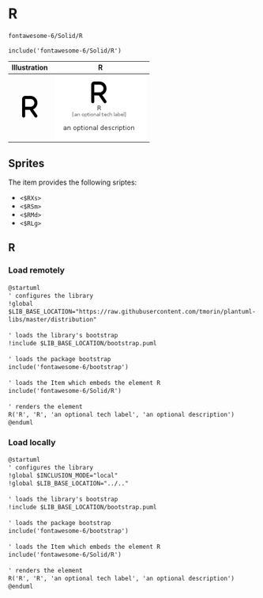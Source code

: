# R


```text
fontawesome-6/Solid/R
```

```text
include('fontawesome-6/Solid/R')
```



| Illustration | R |
| :---: | :---: |
| ![illustration for Illustration](../../fontawesome-6/Solid/R.png) | ![illustration for R](../../fontawesome-6/Solid/R.Local.png) |



## Sprites
The item provides the following sriptes:

- `<$RXs>`
- `<$RSm>`
- `<$RMd>`
- `<$RLg>`





## R

### Load remotely
```plantuml
@startuml
' configures the library
!global $LIB_BASE_LOCATION="https://raw.githubusercontent.com/tmorin/plantuml-libs/master/distribution"

' loads the library's bootstrap
!include $LIB_BASE_LOCATION/bootstrap.puml

' loads the package bootstrap
include('fontawesome-6/bootstrap')

' loads the Item which embeds the element R
include('fontawesome-6/Solid/R')

' renders the element
R('R', 'R', 'an optional tech label', 'an optional description')
@enduml
```

### Load locally
```plantuml
@startuml
' configures the library
!global $INCLUSION_MODE="local"
!global $LIB_BASE_LOCATION="../.."

' loads the library's bootstrap
!include $LIB_BASE_LOCATION/bootstrap.puml

' loads the package bootstrap
include('fontawesome-6/bootstrap')

' loads the Item which embeds the element R
include('fontawesome-6/Solid/R')

' renders the element
R('R', 'R', 'an optional tech label', 'an optional description')
@enduml
```

